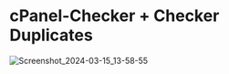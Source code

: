 # cPanel-Checker + Checker Duplicates

![Screenshot_2024-03-15_13-58-55](https://github.com/intestatarioerrato/cPanel-Checker-Checker-Duplicates/assets/163549334/d5a1f3c5-0819-4a0f-ac46-058ddb0b7a14)
